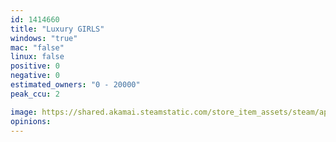 ```yaml
---
id: 1414660
title: "Luxury GIRLS"
windows: "true"
mac: "false"
linux: false
positive: 0
negative: 0
estimated_owners: "0 - 20000"
peak_ccu: 2

image: https://shared.akamai.steamstatic.com/store_item_assets/steam/apps/1414660/header.jpg?t=1729808063
opinions:
---
```

